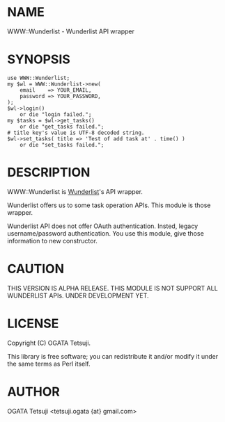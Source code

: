 # NAME

WWW::Wunderlist - Wunderlist API wrapper

# SYNOPSIS

    use WWW::Wunderlist;
    my $wl = WWW::Wunderlist->new(
        email    => YOUR_EMAIL,
        password => YOUR_PASSWORD,
    );
    $wl->login()
        or die "login failed.";
    my $tasks = $wl->get_tasks()
        or die "get_tasks failed.";
    # title key's value is UTF-8 decoded string.
    $wl->set_tasks( title => 'Test of add task at' . time() )
        or die "set_tasks failed.";

# DESCRIPTION

WWW::Wunderlist is [Wunderlist](https://wunderlist.com)'s API wrapper.

Wunderlist offers us to some task operation APIs.
This module is those wrapper.

Wunderlist API does not offer OAuth authentication.
Insted, legacy username/password authentication.
You use this module, give those information to new constructor.

# CAUTION

THIS VERSION IS ALPHA RELEASE.
THIS MODULE IS NOT SUPPORT ALL WUNDERLIST APIs.
UNDER DEVELOPMENT YET.

# LICENSE

Copyright (C) OGATA Tetsuji.

This library is free software; you can redistribute it and/or modify
it under the same terms as Perl itself.

# AUTHOR

OGATA Tetsuji \<tetsuji.ogata {at} gmail.com\>
